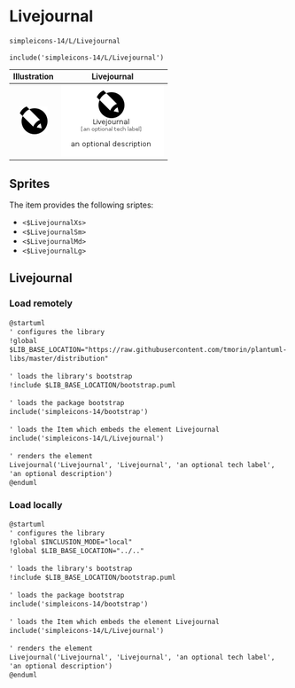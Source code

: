 # Livejournal


```text
simpleicons-14/L/Livejournal
```

```text
include('simpleicons-14/L/Livejournal')
```



| Illustration | Livejournal |
| :---: | :---: |
| ![illustration for Illustration](../../simpleicons-14/L/Livejournal.png) | ![illustration for Livejournal](../../simpleicons-14/L/Livejournal.Local.png) |



## Sprites
The item provides the following sriptes:

- `<$LivejournalXs>`
- `<$LivejournalSm>`
- `<$LivejournalMd>`
- `<$LivejournalLg>`





## Livejournal

### Load remotely
```plantuml
@startuml
' configures the library
!global $LIB_BASE_LOCATION="https://raw.githubusercontent.com/tmorin/plantuml-libs/master/distribution"

' loads the library's bootstrap
!include $LIB_BASE_LOCATION/bootstrap.puml

' loads the package bootstrap
include('simpleicons-14/bootstrap')

' loads the Item which embeds the element Livejournal
include('simpleicons-14/L/Livejournal')

' renders the element
Livejournal('Livejournal', 'Livejournal', 'an optional tech label', 'an optional description')
@enduml
```

### Load locally
```plantuml
@startuml
' configures the library
!global $INCLUSION_MODE="local"
!global $LIB_BASE_LOCATION="../.."

' loads the library's bootstrap
!include $LIB_BASE_LOCATION/bootstrap.puml

' loads the package bootstrap
include('simpleicons-14/bootstrap')

' loads the Item which embeds the element Livejournal
include('simpleicons-14/L/Livejournal')

' renders the element
Livejournal('Livejournal', 'Livejournal', 'an optional tech label', 'an optional description')
@enduml
```

